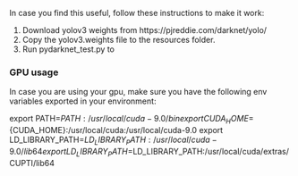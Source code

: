 In case you find this useful, follow these instructions to make it work:

<ol>
  <li>Download yolov3 weights from https://pjreddie.com/darknet/yolo/</li>
  <li>Copy the yolov3.weights file to the resources folder.</li>
  <li>Run pydarknet_test.py to</li>
</ol>

<h3>GPU usage</h3>
In case you are using your gpu, make sure you have the following env variables exported in your environment:

export PATH=${PATH}:/usr/local/cuda-9.0/bin
export CUDA_HOME=${CUDA_HOME}:/usr/local/cuda:/usr/local/cuda-9.0
export LD_LIBRARY_PATH=${LD_LIBRARY_PATH}:/usr/local/cuda-9.0/lib64
export LD_LIBRARY_PATH=$LD_LIBRARY_PATH:/usr/local/cuda/extras/CUPTI/lib64






